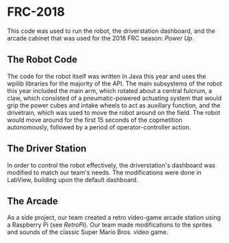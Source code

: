 # FRC-2018

This code was used to run the robot, the driverstation dashboard, and the arcade cabinet that was used for the 2018 FRC season: _Power Up_.

## The Robot Code

The code for the robot itself was written in Java this year and uses the wpilib libraries for the majority of the API. The main subsystems of the robot this year included the main arm, which rotated about a central fulcrum, a claw, which consisted of a pneumatic-powered actuating system that would grip the power cubes and intake wheels to act as auxillary function, and the drivetrain, which was used to move the robot around on the field. The robot would move around for the first 15 seconds of the copmetition autonomously, followed by a period of operator-controller action.

## The Driver Station

In order to control the robot effectively, the driverstation's dashboard was modified to match our team's needs. The modifications were done in LabView, building upon the default dashboard.

## The Arcade

As a side project, our team created a retro video-game arcade station using a Raspberry Pi (see _RetroPi_). Our team made modifications to the sprites and sounds of the classic Super Mario Bros. video game.
